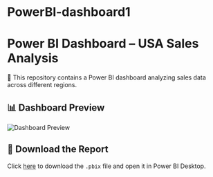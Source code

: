 # PowerBI-dashboard1
# Power BI Dashboard – USA Sales Analysis

🧾 This repository contains a Power BI dashboard analyzing sales data across different regions.

## 📊 Dashboard Preview
![Dashboard Preview](dashboard-image.png)

## 📁 Download the Report
Click [here](EV_Sales_Analysis.pbix) to download the `.pbix` file and open it in Power BI Desktop.
